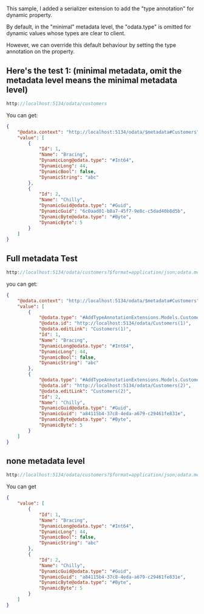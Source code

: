 # 

This sample, I added a serializer extension to add the "type annotation" for dynamic property.

By default, in the "minimal" metadata level, the "odata.type" is omitted for dynamic values whose types are clear to client.

However, we can override this default behaviour by setting the type annotation on the property.

## Here's the test 1: (minimal metadata, omit the metadata level means the minimal metadata level)

```C#
http://localhost:5134/odata/customers
```

You can get:
```json
{
    "@odata.context": "http://localhost:5134/odata/$metadata#Customers",
    "value": [
        {
            "Id": 1,
            "Name": "Bracing",
            "DynamicLong@odata.type": "#Int64",
            "DynamicLong": 44,
            "DynamicBool": false,
            "DynamicString": "abc"
        },
        {
            "Id": 2,
            "Name": "Chilly",
            "DynamicGuid@odata.type": "#Guid",
            "DynamicGuid": "6c0aad01-b8a7-45f7-9e8c-c5dad40b8d5b",
            "DynamicByte@odata.type": "#Byte",
            "DynamicByte": 5
        }
    ]
}
```

## Full metadata Test

```c#
http://localhost:5134/odata/customers?$format=application/json;odata.metadata=full
```
you can get:
```json
{
    "@odata.context": "http://localhost:5134/odata/$metadata#Customers",
    "value": [
        {
            "@odata.type": "#AddTypeAnnotationExtensions.Models.Customer",
            "@odata.id": "http://localhost:5134/odata/Customers(1)",
            "@odata.editLink": "Customers(1)",
            "Id": 1,
            "Name": "Bracing",
            "DynamicLong@odata.type": "#Int64",
            "DynamicLong": 44,
            "DynamicBool": false,
            "DynamicString": "abc"
        },
        {
            "@odata.type": "#AddTypeAnnotationExtensions.Models.Customer",
            "@odata.id": "http://localhost:5134/odata/Customers(2)",
            "@odata.editLink": "Customers(2)",
            "Id": 2,
            "Name": "Chilly",
            "DynamicGuid@odata.type": "#Guid",
            "DynamicGuid": "a84115b4-37c8-4eda-a679-c29461fe831e",
            "DynamicByte@odata.type": "#Byte",
            "DynamicByte": 5
        }
    ]
}
```

## none metadata level
```C#
http://localhost:5134/odata/customers?$format=application/json;odata.metadata=none
```

You can get
```json
{
    "value": [
        {
            "Id": 1,
            "Name": "Bracing",
            "DynamicLong@odata.type": "#Int64",
            "DynamicLong": 44,
            "DynamicBool": false,
            "DynamicString": "abc"
        },
        {
            "Id": 2,
            "Name": "Chilly",
            "DynamicGuid@odata.type": "#Guid",
            "DynamicGuid": "a84115b4-37c8-4eda-a679-c29461fe831e",
            "DynamicByte@odata.type": "#Byte",
            "DynamicByte": 5
        }
    ]
}
```